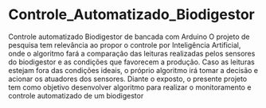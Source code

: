 # Controle_Automatizado_Biodigestor
Controle automatizado Biodigestor de bancada com Arduino
O projeto de pesquisa tem relevância ao propor o controle por Inteligência
Artificial, onde o algoritmo fará a comparação das leituras realizadas pelos sensores
do biodigestor e as condições que favorecem a produção. Caso as leituras estejam
fora das condições ideais, o próprio algoritmo irá tomar a decisão e acionar os
atuadores dos sensores. Diante o exposto, o presente projeto tem como objetivo
desenvolver algoritmo para realizar o monitoramento e controle automatizado de um
biodigestor

